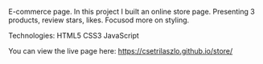E-commerce page. In this project I built an online store page. 
Presenting 3 products, review stars, likes. Focusod more on styling.

Technologies: HTML5 CSS3 JavaScript

You can view the live page here: https://csetrilaszlo.github.io/store/

